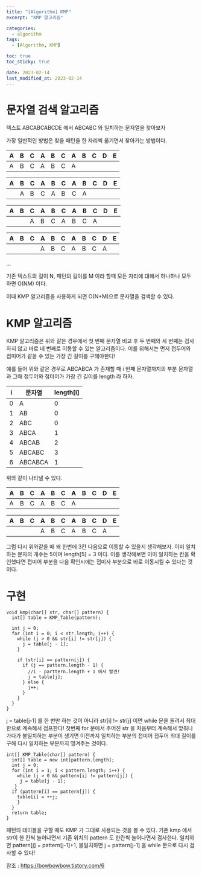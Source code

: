 ```yaml
---
title: "[Algorithm] KMP"
excerpt: "KMP 알고리즘"

categories:
  - algorithm
tags:
  - [Algorithm, KMP]

toc: true
toc_sticky: true

date: 2023-02-14
last_modified_at: 2023-02-14
---
```


# 문자열 검색 알고리즘

텍스트 ABCABCABCDE 에서 ABCABC 와 일치하는 문자열을 찾아보자

가장 일반적인 방법은 찾을 패턴을 한 자리씩 옮기면서 찾아가는 방법이다.

| A   | B   | C   | A   | B   | C   | A   | B   | C   | D   | E   |
| --- | --- | --- | --- | --- | --- | --- | --- | --- | --- | --- |
| A   | B   | C   | A   | B   | C   | A   |

| A   | B   | C   | A   | B   | C   | A   | B   | C   | D   | E   |
| --- | --- | --- | --- | --- | --- | --- | --- | --- | --- | --- |
|     | A   | B   | C   | A   | B   | C   | A   |

| A   | B   | C   | A   | B   | C   | A   | B   | C   | D   | E   |
| --- | --- | --- | --- | --- | --- | --- | --- | --- | --- | --- |
|     |     | A   | B   | C   | A   | B   | C   | A   |

| A   | B   | C   | A   | B   | C   | A   | B   | C   | D   | E   |
| --- | --- | --- | --- | --- | --- | --- | --- | --- | --- | --- |
|     |     |     | A   | B   | C   | A   | B   | C   | A   |

...

기존 텍스트의 길이 N, 패턴의 길이를 M 이라 할때
모든 자리에 대해서 하나하나 모두 하면 O(NM) 이다.

이때 KMP 알고리즘을 사용하게 되면 O(N+M)으로 문자열을 검색할 수 있다.

# KMP 알고리즘

KMP 알고리즘은 위와 같은 경우에서 첫 번째 문자열 비교 후 두 번째와 세 번째는 검사하지 않고 바로 네 번째로 이동할 수 있는 알고리즘이다. 이를 위해서는 먼저 접두어와 접미어가 같을 수 있는 가장 긴 길이를 구해야한다!

예를 들어 위와 같은 경우로 ABCABCA 가 존재할 때 i 번째 문자열까지의 부분 문자열과 그때 접두어와 접미어가 가장 긴 길이를 length 라 하자.

| i   | 문자열  | length[i] |
| --- | ------- | --------- |
| 0   | A       | 0         |
| 1   | AB      | 0         |
| 2   | ABC     | 0         |
| 3   | ABCA    | 1         |
| 4   | ABCAB   | 2         |
| 5   | ABCABC  | 3         |
| 6   | ABCABCA | 1         |

위와 같이 나타낼 수 있다.

| A   | B   | C   | A   | B   | C   | A   | B   | C   | D   | E   |
| --- | --- | --- | --- | --- | --- | --- | --- | --- | --- | --- |
| A   | B   | C   | A   | B   | C   | A   |

| A   | B   | C   | A   | B   | C   | A   | B   | C   | D   | E   |
| --- | --- | --- | --- | --- | --- | --- | --- | --- | --- | --- |
|     |     |     | A   | B   | C   | A   | B   | C   | A   |

그럼 다시 위와같을 때 왜 한번에 3칸 다음으로 이동할 수 있을지 생각해보자. 이미 일치하는 문자의 개수는 5이며 length[5] = 3 이다. 이를 생각해보면 이미 일치하는 칸을 확인했다면 접미어 부분을 다음 확인시에는 접미사 부분으로 바로 이동시킬 수 있다는 것이다.

# 구현

```
void kmp(char[] str, char[] pattern) {
  int[] table = KMP_Table(pattern);

  int j = 0;
  for (int i = 0; i < str.length; i++) {
    while (j > 0 && str[i] != str[j]) {
      j = table[j - 1];
    }

    if (str[i] == pattern[j]) {
      if (j == pattern.length - 1) {
        //i - parttern.length + 1 에서 발견!
        j = table[j];
      } else {
        j++;
      }
    }
  }
}
```

j = table[j-1] 를 한 번만 하는 것이 아니라 str[i] != str[j] 이면 while 문을 돌려서 최대한으로 계속해서 점프한다!
첫번째 for 문에서 주어진 str 을 처음부터 계속해서 맞춰나가다가 불일치하는 부분이 생기면 이전까지 일치하는 부분의 접미어 접두어 최대 길이를 구해 다시 일치하는 부분까지 땡겨주는 것이다.

```
int[] KMP_Table(char[] pattern) {
  int[] table = new int[pattern.length];
  int j = 0;
  for (int i = 1; i < pattern.length; i++) {
    while (j > 0 && pattern[i] != pattern[j]) {
     j = table[j - 1];
   }
  if (pattern[i] == pattern[j]) {
    table[i] = ++j;
    }
  }
  return table;
}
```

패턴의 테이블을 구할 때도 KMP 가 그대로 사용되는 것을 볼 수 있다.
기존 kmp 에서 str이 한 칸씩 늘어나면서 기존 위치의 pattern 도 한칸씩 늘어나면서 검사한다. 일치하면 pattern[j] = pattern[j-1]+1, 불일치하면 j = pattern[j-1] 을 while 문으로 다시 검사할 수 있다!

참조 : https://bowbowbow.tistory.com/6
